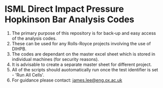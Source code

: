 # ISML Direct Impact Pressure Hopkinson Bar Analysis Codes

1. The primary purpose of this repository is for back-up and easy access of the analysis codes. 
2. These can be used for any Rolls-Royce projects involving the use of DIHPB. 
3. The codes are dependant on the master excel sheet which is stored in individual machines (for security reasons). 
4. It is advisable to create a separate master sheet for different project.
5. All of the scripts should auotomatically run once the test identifier is set - 'Run All Cells'.
6. For guidance please contact: james.lee@eng.ox.ac.uk

